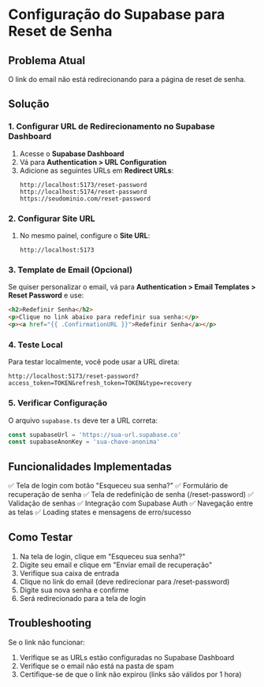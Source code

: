 # Configuração do Supabase para Reset de Senha

## Problema Atual
O link do email não está redirecionando para a página de reset de senha.

## Solução

### 1. Configurar URL de Redirecionamento no Supabase Dashboard

1. Acesse o **Supabase Dashboard**
2. Vá para **Authentication > URL Configuration**
3. Adicione as seguintes URLs em **Redirect URLs**:
   ```
   http://localhost:5173/reset-password
   http://localhost:5174/reset-password
   https://seudominio.com/reset-password
   ```

### 2. Configurar Site URL

1. No mesmo painel, configure o **Site URL**:
   ```
   http://localhost:5173
   ```

### 3. Template de Email (Opcional)

Se quiser personalizar o email, vá para **Authentication > Email Templates > Reset Password** e use:

```html
<h2>Redefinir Senha</h2>
<p>Clique no link abaixo para redefinir sua senha:</p>
<p><a href="{{ .ConfirmationURL }}">Redefinir Senha</a></p>
```

### 4. Teste Local

Para testar localmente, você pode usar a URL direta:
```
http://localhost:5173/reset-password?access_token=TOKEN&refresh_token=TOKEN&type=recovery
```

### 5. Verificar Configuração

O arquivo `supabase.ts` deve ter a URL correta:

```typescript
const supabaseUrl = 'https://sua-url.supabase.co'
const supabaseAnonKey = 'sua-chave-anonima'
```

## Funcionalidades Implementadas

✅ Tela de login com botão "Esqueceu sua senha?"
✅ Formulário de recuperação de senha
✅ Tela de redefinição de senha (/reset-password)
✅ Validação de senhas
✅ Integração com Supabase Auth
✅ Navegação entre as telas
✅ Loading states e mensagens de erro/sucesso

## Como Testar

1. Na tela de login, clique em "Esqueceu sua senha?"
2. Digite seu email e clique em "Enviar email de recuperação"
3. Verifique sua caixa de entrada
4. Clique no link do email (deve redirecionar para /reset-password)
5. Digite sua nova senha e confirme
6. Será redirecionado para a tela de login

## Troubleshooting

Se o link não funcionar:
1. Verifique se as URLs estão configuradas no Supabase Dashboard
2. Verifique se o email não está na pasta de spam
3. Certifique-se de que o link não expirou (links são válidos por 1 hora)
